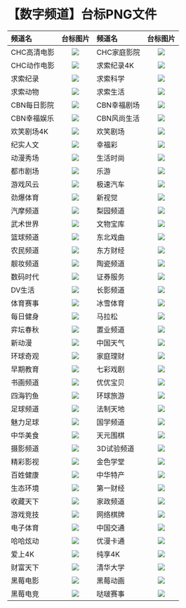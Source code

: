# 【数字频道】台标PNG文件
|频道名|台标图片|频道名|台标图片|
|:---|:---:|:---|:---:|
|CHC高清电影|<img src="https://raw.githubusercontent.com/liuyilong80880/tvlog/main/img/CHC1.png">|CHC家庭影院|<img src="https://raw.githubusercontent.com/liuyilong80880/tvlog/main/img/CHC2.png">|
|CHC动作电影|<img src="https://raw.githubusercontent.com/liuyilong80880/tvlog/main/img/CHC3.png">|求索纪录4K|<img src="https://raw.githubusercontent.com/liuyilong80880/tvlog/main/img/Qiusuo5.png">|
|求索纪录|<img src="https://raw.githubusercontent.com/liuyilong80880/tvlog/main/img/Qiusuo1.png">|求索科学|<img src="https://raw.githubusercontent.com/liuyilong80880/tvlog/main/img/Qiusuo2.png">|
|求索动物|<img src="https://raw.githubusercontent.com/liuyilong80880/tvlog/main/img/Qiusuo3.png">|求索生活|<img src="https://raw.githubusercontent.com/liuyilong80880/tvlog/main/img/Qiusuo4.png">|
|CBN每日影院|<img src="https://raw.githubusercontent.com/liuyilong80880/tvlog/main/img/CBN1.png">|CBN幸福剧场|<img src="https://raw.githubusercontent.com/liuyilong80880/tvlog/main/img/CBN2.png">|
|CBN幸福娱乐|<img src="https://raw.githubusercontent.com/liuyilong80880/tvlog/main/img/CBN3.png">|CBN风尚生活|<img src="https://raw.githubusercontent.com/liuyilong80880/tvlog/main/img/CBN4.png">|
|欢笑剧场4K|<img src="https://raw.githubusercontent.com/liuyilong80880/tvlog/main/img/hxjc4k.png">|欢笑剧场|<img src="https://raw.githubusercontent.com/liuyilong80880/tvlog/main/img/hxjchd.png">|
|纪实人文|<img src="https://raw.githubusercontent.com/liuyilong80880/tvlog/main/img/jsrw.png">|幸福彩|<img src="https://raw.githubusercontent.com/liuyilong80880/tvlog/main/img/xfc.png">|
|动漫秀场|<img src="https://raw.githubusercontent.com/liuyilong80880/tvlog/main/img/dmxc.png">|生活时尚|<img src="https://raw.githubusercontent.com/liuyilong80880/tvlog/main/img/shss.png">|
|都市剧场|<img src="https://raw.githubusercontent.com/liuyilong80880/tvlog/main/img/dsjc.png">|乐游|<img src="https://raw.githubusercontent.com/liuyilong80880/tvlog/main/img/leyou.png">|
|游戏风云|<img src="https://raw.githubusercontent.com/liuyilong80880/tvlog/main/img/yxfy.png">|极速汽车|<img src="https://raw.githubusercontent.com/liuyilong80880/tvlog/main/img/jsqc.png">|
|劲爆体育|<img src="https://raw.githubusercontent.com/liuyilong80880/tvlog/main/img/jbty.png">|新视觉|<img src="https://raw.githubusercontent.com/liuyilong80880/tvlog/main/img/xsj.png">|
|汽摩频道|<img src="https://raw.githubusercontent.com/liuyilong80880/tvlog/main/img/qmpd.png">|梨园频道|<img src="https://raw.githubusercontent.com/liuyilong80880/tvlog/main/img/lypd.png">|
|武术世界|<img src="https://raw.githubusercontent.com/liuyilong80880/tvlog/main/img/wssj.png">|文物宝库|<img src="https://raw.githubusercontent.com/liuyilong80880/tvlog/main/img/wwbk.png">|
|篮球频道|<img src="https://raw.githubusercontent.com/liuyilong80880/tvlog/main/img/lqpd.png">|东北戏曲|<img src="https://raw.githubusercontent.com/liuyilong80880/tvlog/main/img/dbxq.png">|
|农民频道|<img src="https://raw.githubusercontent.com/liuyilong80880/tvlog/main/img/nmpd.png">|东方财经|<img src="https://raw.githubusercontent.com/liuyilong80880/tvlog/main/img/dfcj.png">|
|靓妆频道|<img src="https://raw.githubusercontent.com/liuyilong80880/tvlog/main/img/liangzhuang.png">|陶瓷频道|<img src="https://raw.githubusercontent.com/liuyilong80880/tvlog/main/img/tcpd.png">|
|数码时代|<img src="https://raw.githubusercontent.com/liuyilong80880/tvlog/main/img/smsd.png">|证券服务|<img src="https://raw.githubusercontent.com/liuyilong80880/tvlog/main/img/inbm.png">|
|DV生活|<img src="https://raw.githubusercontent.com/liuyilong80880/tvlog/main/img/dvsh.png">|长影频道|<img src="https://raw.githubusercontent.com/liuyilong80880/tvlog/main/img/cypd.png">|
|体育赛事|<img src="https://raw.githubusercontent.com/liuyilong80880/tvlog/main/img/tyss.png">|冰雪体育|<img src="https://raw.githubusercontent.com/liuyilong80880/tvlog/main/img/bxty.png">|
|每日健身|<img src="https://raw.githubusercontent.com/liuyilong80880/tvlog/main/img/mrjs.png">|马拉松|<img src="https://raw.githubusercontent.com/liuyilong80880/tvlog/main/img/malasong.png">|
|弈坛春秋|<img src="https://raw.githubusercontent.com/liuyilong80880/tvlog/main/img/ytcq.png">|置业频道|<img src="https://raw.githubusercontent.com/liuyilong80880/tvlog/main/img/zypd.png">|
|新动漫|<img src="https://raw.githubusercontent.com/liuyilong80880/tvlog/main/img/xindm.png">|中国天气|<img src="https://raw.githubusercontent.com/liuyilong80880/tvlog/main/img/zgtq.png">|
|环球奇观|<img src="https://raw.githubusercontent.com/liuyilong80880/tvlog/main/img/hyqg.png">|家庭理财|<img src="https://raw.githubusercontent.com/liuyilong80880/tvlog/main/img/jtlc.png">|
|早期教育|<img src="https://raw.githubusercontent.com/liuyilong80880/tvlog/main/img/zqjy.png">|七彩戏剧|<img src="https://raw.githubusercontent.com/liuyilong80880/tvlog/main/img/qcxj.png">|
|书画频道|<img src="https://raw.githubusercontent.com/liuyilong80880/tvlog/main/img/shpd.png">|优优宝贝|<img src="https://raw.githubusercontent.com/liuyilong80880/tvlog/main/img/yybb.png">|
|四海钓鱼|<img src="https://raw.githubusercontent.com/liuyilong80880/tvlog/main/img/shdy.png">|环球旅游|<img src="https://raw.githubusercontent.com/liuyilong80880/tvlog/main/img/hqly.png">|
|足球频道|<img src="https://raw.githubusercontent.com/liuyilong80880/tvlog/main/img/zqpd.png">|法制天地|<img src="https://raw.githubusercontent.com/liuyilong80880/tvlog/main/img/fztd.png">|
|魅力足球|<img src="https://raw.githubusercontent.com/liuyilong80880/tvlog/main/img/mlzq.png">|国学频道|<img src="https://raw.githubusercontent.com/liuyilong80880/tvlog/main/img/gxpd.png">|
|中华美食|<img src="https://raw.githubusercontent.com/liuyilong80880/tvlog/main/img/zhms.png">|天元围棋|<img src="https://raw.githubusercontent.com/liuyilong80880/tvlog/main/img/tywq.png">|
|摄影频道|<img src="https://raw.githubusercontent.com/liuyilong80880/tvlog/main/img/sypd.png">|3D试验频道|<img src="https://raw.githubusercontent.com/liuyilong80880/tvlog/main/img/sz3dsypd.png">|
|精彩影视|<img src="https://raw.githubusercontent.com/liuyilong80880/tvlog/main/img/jcys.png">|金色学堂|<img src="https://raw.githubusercontent.com/liuyilong80880/tvlog/main/img/jsxt.png">|
|百姓健康|<img src="https://raw.githubusercontent.com/liuyilong80880/tvlog/main/img/bxjk.png">|中华特产|<img src="https://raw.githubusercontent.com/liuyilong80880/tvlog/main/img/zhtc.png">|
|生态环境|<img src="https://raw.githubusercontent.com/liuyilong80880/tvlog/main/img/sthj.png">|第一财经|<img src="https://raw.githubusercontent.com/liuyilong80880/tvlog/main/img/dycj.png">|
|收藏天下|<img src="https://raw.githubusercontent.com/liuyilong80880/tvlog/main/img/sctx.png">|家政频道|<img src="https://raw.githubusercontent.com/liuyilong80880/tvlog/main/img/jzpd.png">|
|游戏竞技|<img src="https://raw.githubusercontent.com/liuyilong80880/tvlog/main/img/yxjj.png">|网络棋牌|<img src="https://raw.githubusercontent.com/liuyilong80880/tvlog/main/img/wlqp.png">|
|电子体育|<img src="https://raw.githubusercontent.com/liuyilong80880/tvlog/main/img/dzty.png">|中国交通|<img src="https://raw.githubusercontent.com/liuyilong80880/tvlog/main/img/zgjt.png">|
|哈哈炫动|<img src="https://raw.githubusercontent.com/liuyilong80880/tvlog/main/img/hhxd.png">|优漫卡通|<img src="https://raw.githubusercontent.com/liuyilong80880/tvlog/main/img/ymkt.png">|
|爱上4K|<img src="https://raw.githubusercontent.com/liuyilong80880/tvlog/main/img/ah4k.png">|纯享4K|<img src="https://raw.githubusercontent.com/liuyilong80880/tvlog/main/img/cx4k.png">|
|财富天下|<img src="https://raw.githubusercontent.com/liuyilong80880/tvlog/main/img/cftx.png">|清华大学|<img src="https://raw.githubusercontent.com/liuyilong80880/tvlog/main/img/qhdx.png">|
|黑莓电影|<img src="https://raw.githubusercontent.com/liuyilong80880/tvlog/main/img/hmdy.png">|黑莓动画|<img src="https://raw.githubusercontent.com/liuyilong80880/tvlog/main/img/hmdh.png">|
|黑莓电竞|<img src="https://raw.githubusercontent.com/liuyilong80880/tvlog/main/img/hmdj.png">|哒啵赛事|<img src="https://raw.githubusercontent.com/liuyilong80880/tvlog/main/img/dbss.png">|







